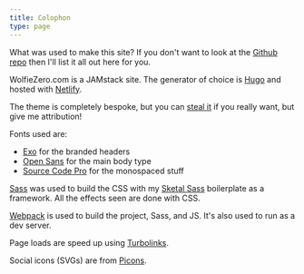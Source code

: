 ```yaml
---
title: Colophon
type: page
---
```


What was used to make this site? If you don't want to look at the [Github repo][1] then I'll list it all out here for you.

WolfieZero.com is a JAMstack site. The generator of choice is [Hugo][2] and hosted with [Netlify][3].

The theme is completely bespoke, but you can [steal it][1] if you really want, but give me attribution!

Fonts used are:

- [Exo][4] for the branded headers
- [Open Sans][5] for the main body type
- [Source Code Pro][6] for the monospaced stuff

[Sass][7] was used to build the CSS with my [Sketal Sass][8] boilerplate as a framework. All the effects seen are done with CSS.

[Webpack][9] is used to build the project, Sass, and JS. It's also used to run as a dev server.

Page loads are speed up using [Turbolinks][10].

Social icons (SVGs) are from [Picons][11].

[1]: https://github.com/wolfiezero/wolfiezero.com
[2]: https://gohugo.io/
[3]: https://www.netlify.com/
[4]: https://fonts.google.com/specimen/Exo
[5]: https://fonts.google.com/specimen/Open+Sans
[6]: https://fonts.google.com/specimen/Source+Code+Pro
[7]: https://sass-lang.com/
[8]: https://github.com/wolfiezero/skeletal-sass
[9]: https://webpack.js.org/
[10]: https://github.com/turbolinks/turbolinks
[11]: https://picons.me/
